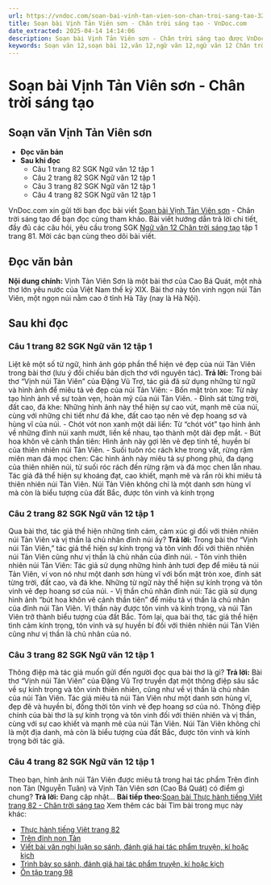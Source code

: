 ```yaml
---
url: https://vndoc.com/soan-bai-vinh-tan-vien-son-chan-troi-sang-tao-321359
title: Soạn bài Vịnh Tản Viên sơn - Chân trời sáng tạo - VnDoc.com
date_extracted: 2025-04-14 14:14:06
description: Soạn bài Vịnh Tản Viên sơn - Chân trời sáng tạo được VnDoc.com tổng hợp và xin gửi tới bạn đọc cùng tham khảo nhé.
keywords: Soạn văn 12,soạn bài 12,văn 12,ngữ văn 12,ngữ văn 12 Chân trời sáng tạo,soạn ngữ văn 12,giải ngữ văn 12,soạn văn 12 Chân trời sáng tạo,soạn văn 12 Chân trời sáng tạo ngắn nhất,soạn văn 12 tập 1 trang 81 Chân trời sáng tạo,Soạn bài Vịnh Tản Viên sơn Chân trời sáng tạo,Soạn bài Vịnh Tản Viên sơn,Soạn văn Vịnh Tản Viên sơn,Vịnh Tản Viên sơn,soạn văn 12 tập 1 trang 81
---
```


# Soạn bài Vịnh Tản Viên sơn - Chân trời sáng tạo
## Soạn văn Vịnh Tản Viên sơn
  * **Đọc văn bản**
  * **Sau khi đọc**
    * Câu 1 trang 82 SGK Ngữ văn 12 tập 1
    * Câu 2 trang 82 SGK Ngữ văn 12 tập 1
    * Câu 3 trang 82 SGK Ngữ văn 12 tập 1
    * Câu 4 trang 82 SGK Ngữ văn 12 tập 1

VnDoc.com xin gửi tới bạn đọc bài viết [Soạn bài Vịnh Tản Viên sơn](<https://vndoc.com/soan-bai-vinh-tan-vien-son-chan-troi-sang-tao-321359>) \- Chân trời sáng tạo để bạn đọc cùng tham khảo. Bài viết hướng dẫn trả lời chi tiết, đầy đủ các câu hỏi, yêu cầu trong SGK [Ngữ văn 12 Chân trời sáng tạo](<https://vndoc.com/soan-van-12-chan-troi-sang-tao>) tập 1 trang 81. Mời các bạn cùng theo dõi bài viết.
## Đọc văn bản
**Nội dung chính:** Vịnh Tản Viên Sơn là một bài thơ của Cao Bá Quát, một nhà thơ lớn yêu nước của Việt Nam thế kỷ XIX. Bài thơ này tôn vinh ngọn núi Tản Viên, một ngọn núi nằm cao ở tỉnh Hà Tây \(nay là Hà Nội\).
## Sau khi đọc
### Câu 1 trang 82 SGK Ngữ văn 12 tập 1
Liệt kê một số từ ngữ, hình ảnh góp phần thể hiện vẻ đẹp của núi Tản Viên trong bài thơ \(lưu ý đối chiếu bản dịch thơ với nguyên tác\).
**Trả lời:**
Trong bài thơ “Vịnh núi Tản Viên” của Đặng Vũ Trợ, tác giả đã sử dụng những từ ngữ và hình ảnh để miêu tả vẻ đẹp của núi Tản Viên:
\- Bốn mặt tròn xoe: Từ này tạo hình ảnh về sự toàn vẹn, hoàn mỹ của núi Tản Viên.
\- Đỉnh sát từng trời, đất cao, đá khe: Những hình ảnh này thể hiện sự cao vút, mạnh mẽ của núi, cùng với những chi tiết như đá khe, đất cao tạo nên vẻ đẹp hoang sơ và hùng vĩ của núi.
\- Chót vót non xanh một dải liền: Từ “chót vót” tạo hình ảnh về những đỉnh núi xanh mướt, liền kề nhau, tạo thành một dải đẹp mắt.
\- Bút hoa khôn vẽ cảnh thần tiên: Hình ảnh này gợi lên vẻ đẹp tinh tế, huyền bí của thiên nhiên núi Tản Viên.
\- Suối tuôn róc rách khe trong vắt, rừng rậm miên man đá mọc chen: Các hình ảnh này miêu tả sự phong phú, đa dạng của thiên nhiên núi, từ suối róc rách đến rừng rậm và đá mọc chen lẫn nhau.
Tác giả đã thể hiện sự khoáng đạt, cao khiết, mạnh mẽ và rắn rỏi khi miêu tả thiên nhiên núi Tản Viên. Núi Tản Viên không chỉ là một danh sơn hùng vĩ mà còn là biểu tượng của đất Bắc, được tôn vinh và kính trọng
### Câu 2 trang 82 SGK Ngữ văn 12 tập 1
Qua bài thơ, tác giả thể hiện những tình cảm, cảm xúc gì đối với thiên nhiên núi Tản Viên và vị thần là chủ nhân đỉnh núi ấy?
**Trả lời:**
Trong bài thơ “Vịnh núi Tản Viên,” tác giả thể hiện sự kính trọng và tôn vinh đối với thiên nhiên núi Tản Viên cũng như vị thần là chủ nhân của đỉnh núi.
\- Tôn vinh thiên nhiên núi Tản Viên: Tác giả sử dụng những hình ảnh tươi đẹp để miêu tả núi Tản Viên, ví von nó như một danh sơn hùng vĩ với bốn mặt tròn xoe, đỉnh sát từng trời, đất cao, và đá khe. Những từ ngữ này thể hiện sự kính trọng và tôn vinh vẻ đẹp hoang sơ của núi.
\- Vị thần chủ nhân đỉnh núi: Tác giả sử dụng hình ảnh “bút hoa khôn vẽ cảnh thần tiên” để miêu tả vị thần là chủ nhân của đỉnh núi Tản Viên. Vị thần này được tôn vinh và kính trọng, và núi Tản Viên trở thành biểu tượng của đất Bắc.
Tóm lại, qua bài thơ, tác giả thể hiện tình cảm kính trọng, tôn vinh và sự huyền bí đối với thiên nhiên núi Tản Viên cũng như vị thần là chủ nhân của nó.
### Câu 3 trang 82 SGK Ngữ văn 12 tập 1
Thông điệp mà tác giả muốn gửi đến người đọc qua bài thơ là gì?
**Trả lời:**
Bài thơ “Vịnh núi Tản Viên” của Đặng Vũ Trợ truyền đạt một thông điệp sâu sắc về sự kính trọng và tôn vinh thiên nhiên, cũng như về vị thần là chủ nhân của núi Tản Viên. Tác giả miêu tả núi Tản Viên như một danh sơn hùng vĩ, đẹp đẽ và huyền bí, đồng thời tôn vinh vẻ đẹp hoang sơ của nó. Thông điệp chính của bài thơ là sự kính trọng và tôn vinh đối với thiên nhiên và vị thần, cùng với sự cao khiết và mạnh mẽ của núi Tản Viên. Núi Tản Viên không chỉ là một địa danh, mà còn là biểu tượng của đất Bắc, được tôn vinh và kính trọng bởi tác giả.
### Câu 4 trang 82 SGK Ngữ văn 12 tập 1
Theo bạn, hình ảnh núi Tản Viên được miêu tả trong hai tác phẩm Trên đỉnh non Tản \(Nguyễn Tuân\) và Vịnh Tản Viên sơn \(Cao Bá Quát\) có điểm gì chung?
**Trả lời:**
Đang cập nhật...
**Bài tiếp theo:**[Soạn bài Thực hành tiếng Việt trang 82 - Chân trời sáng tạo](<https://vndoc.com/soan-bai-thuc-hanh-tieng-viet-trang-82-chan-troi-sang-tao-321363>)
Xem thêm các bài Tìm bài trong mục này khác:
  * [Thực hành tiếng Việt trang 82](</soan-bai-thuc-hanh-tieng-viet-trang-82-chan-troi-sang-tao-321363>)
  * [Trên đỉnh non Tản](</soan-bai-tren-dinh-non-tan-chan-troi-sang-tao-321368>)
  * [Viết bài văn nghị luận so sánh, đánh giá hai tác phẩm truyện, kí hoặc kịch](</soan-bai-viet-bai-van-nghi-luan-so-sanh-danh-gia-hai-tac-pham-truyen-ki-hoac-kich-chan-troi-sang-tao-321371>)
  * [Trình bày so sánh, đánh giá hai tác phẩm truyện, kí hoặc kịch](</soan-bai-trinh-bay-so-sanh-danh-gia-hai-tac-pham-truyen-ki-hoac-kich-chan-troi-sang-tao-321373>)
  * [Ôn tập trang 98](</soan-bai-on-tap-trang-98-chan-troi-sang-tao-321376>)

